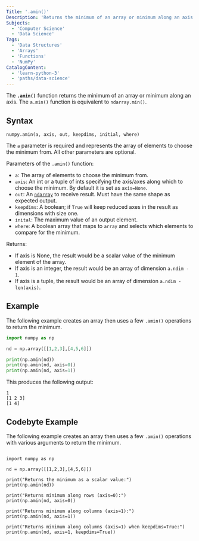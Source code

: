 ```yaml
---
Title: '.amin()'
Description: 'Returns the minimum of an array or minimum along an axis.'
Subjects:
  - 'Computer Science'
  - 'Data Science'
Tags:
  - 'Data Structures'
  - 'Arrays'
  - 'Functions'
  - 'NumPy'
CatalogContent:
  - 'learn-python-3'
  - 'paths/data-science'
---
```


The **`.amin()`** function returns the minimum of an array or minimum along an axis. The `a.min()` function is equivalent to `ndarray.min()`.

## Syntax

```pseudo
numpy.amin(a, axis, out, keepdims, initial, where)
```

The `a` parameter is required and represents the array of elements to choose the minimum from. All other parameters are optional.

Parameters of the `.amin()` function:

* `a`: The array of elements to choose the minimum from.
* `axis`: An int or a tuple of ints specifying the axis/axes along which to choose the minimum. By default it is set as `axis=None`.
* `out`: An [`ndarray`](https://www.codecademy.com/resources/docs/numpy/ndarray) to receive result. Must have the same shape as expected output.
* `keepdims`: A boolean; if `True` will keep reduced axes in the result as dimensions with size one.
* `inital`: The maximum value of an output element.
* `where`: A boolean array that maps to `array` and selects which elements to compare for the minimum.


Returns:

* If axis is None, the result would be a scalar value of the minimum element of the array.
* If axis is an integer, the result would be an array of dimension `a.ndim - 1`.
* If axis is a tuple, the result would be an array of dimension `a.ndim - len(axis)`.

## Example

The following example creates an array then uses a few `.amin()` operations to return the minimum.

```py
import numpy as np

nd = np.array([[1,2,3],[4,5,6]])

print(np.amin(nd))
print(np.amin(nd, axis=0))
print(np.amin(nd, axis=1))
```

This produces the following output:

```shell
1
[1 2 3]
[1 4]
```

## Codebyte Example

The following example creates an array then uses a few `.amin()` operations with various arguments to return the minimum.

```codebyte/python

import numpy as np

nd = np.array([[1,2,3],[4,5,6]])

print("Returns the minimum as a scalar value:")
print(np.amin(nd))

print("Returns minimum along rows (axis=0):")
print(np.amin(nd, axis=0))

print("Returns minimum along columns (axis=1):")
print(np.amin(nd, axis=1))

print("Returns minimum along columns (axis=1) when keepdims=True:")
print(np.amin(nd, axis=1, keepdims=True))

```